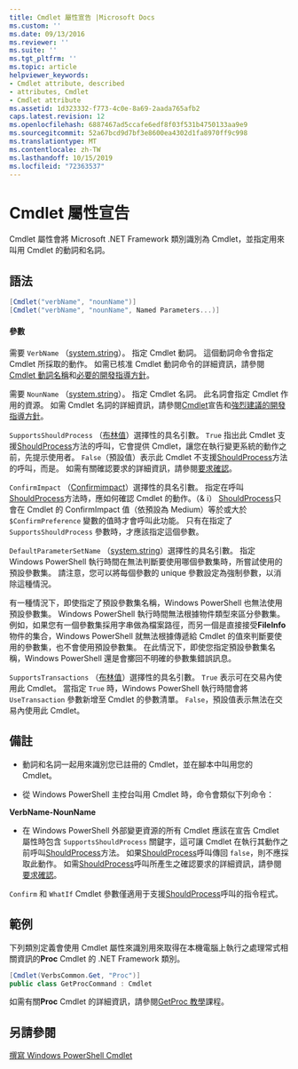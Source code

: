 ```yaml
---
title: Cmdlet 屬性宣告 |Microsoft Docs
ms.custom: ''
ms.date: 09/13/2016
ms.reviewer: ''
ms.suite: ''
ms.tgt_pltfrm: ''
ms.topic: article
helpviewer_keywords:
- Cmdlet attribute, described
- attributes, Cmdlet
- Cmdlet attribute
ms.assetid: 1d323332-f773-4c0e-8a69-2aada765afb2
caps.latest.revision: 12
ms.openlocfilehash: 6887467ad5ccafe6edf8f03f531b4750133aa9e9
ms.sourcegitcommit: 52a67bcd9d7bf3e8600ea4302d1fa8970ff9c998
ms.translationtype: MT
ms.contentlocale: zh-TW
ms.lasthandoff: 10/15/2019
ms.locfileid: "72363537"
---
```

# <a name="cmdlet-attribute-declaration"></a>Cmdlet 屬性宣告

Cmdlet 屬性會將 Microsoft .NET Framework 類別識別為 Cmdlet，並指定用來叫用 Cmdlet 的動詞和名詞。

## <a name="syntax"></a>語法

```csharp
[Cmdlet("verbName", "nounName")]
[Cmdlet("verbName", "nounName", Named Parameters...)]
```

#### <a name="parameters"></a>參數

需要 `VerbName` （[system.string](/dotnet/api/System.String)）。 指定 Cmdlet 動詞。 這個動詞命令會指定 Cmdlet 所採取的動作。 如需已核准 Cmdlet 動詞命令的詳細資訊，請參閱[Cmdlet 動詞名稱](./approved-verbs-for-windows-powershell-commands.md)和[必要的開發指導方針](./required-development-guidelines.md)。

需要 `NounName` （[system.string](/dotnet/api/System.String)）。 指定 Cmdlet 名詞。 此名詞會指定 Cmdlet 作用的資源。 如需 Cmdlet 名詞的詳細資訊，請參閱[Cmdlet](./cmdlet-class-declaration.md)宣告和[強烈建議的開發指導方針](./strongly-encouraged-development-guidelines.md)。

`SupportsShouldProcess` （[布林值](/dotnet/api/System.Boolean)）選擇性的具名引數。 `True` 指出此 Cmdlet 支援[ShouldProcess](/dotnet/api/System.Management.Automation.Cmdlet.ShouldProcess)方法的呼叫，它會提供 Cmdlet，讓您在執行變更系統的動作之前，先提示使用者。 `False`（預設值）表示此 Cmdlet 不支援[ShouldProcess](/dotnet/api/System.Management.Automation.Cmdlet.ShouldProcess)方法的呼叫，而是。 如需有關確認要求的詳細資訊，請參閱[要求確認](./requesting-confirmation-from-cmdlets.md)。

`ConfirmImpact` （[Confirmimpact](/dotnet/api/System.Management.Automation.ConfirmImpact)）選擇性的具名引數。 指定在呼叫[ShouldProcess](/dotnet/api/System.Management.Automation.Cmdlet.ShouldProcess)方法時，應如何確認 Cmdlet 的動作。（& i） [ShouldProcess](/dotnet/api/System.Management.Automation.Cmdlet.ShouldProcess)只會在 Cmdlet 的 ConfirmImpact 值（依預設為 Medium）等於或大於 `$ConfirmPreference` 變數的值時才會呼叫此功能。 只有在指定了 `SupportsShouldProcess` 參數時，才應該指定這個參數。

`DefaultParameterSetName` （[system.string](/dotnet/api/System.String)）選擇性的具名引數。 指定 Windows PowerShell 執行時間在無法判斷要使用哪個參數集時，所嘗試使用的預設參數集。 請注意，您可以將每個參數的 unique 參數設定為強制參數，以消除這種情況。

有一種情況下，即使指定了預設參數集名稱，Windows PowerShell 也無法使用預設參數集。 Windows PowerShell 執行時間無法根據物件類型來區分參數集。 例如，如果您有一個參數集採用字串做為檔案路徑，而另一個是直接接受**FileInfo**物件的集合，Windows PowerShell 就無法根據傳遞給 Cmdlet 的值來判斷要使用的參數集，也不會使用預設參數集。 在此情況下，即使您指定預設參數集名稱，Windows PowerShell 還是會擲回不明確的參數集錯誤訊息。

`SupportsTransactions` （[布林值](/dotnet/api/System.Boolean)）選擇性的具名引數。 `True` 表示可在交易內使用此 Cmdlet。 當指定 `True` 時，Windows PowerShell 執行時間會將 `UseTransaction` 參數新增至 Cmdlet 的參數清單。 `False`，預設值表示無法在交易內使用此 Cmdlet。

## <a name="remarks"></a>備註

- 動詞和名詞一起用來識別您已註冊的 Cmdlet，並在腳本中叫用您的 Cmdlet。

- 從 Windows PowerShell 主控台叫用 Cmdlet 時，命令會類似下列命令：

**VerbName-NounName**

- 在 Windows PowerShell 外部變更資源的所有 Cmdlet 應該在宣告 Cmdlet 屬性時包含 `SupportsShouldProcess` 關鍵字，這可讓 Cmdlet 在執行其動作之前呼叫[ShouldProcess](/dotnet/api/System.Management.Automation.Cmdlet.ShouldProcess)方法。 如果[ShouldProcess](/dotnet/api/System.Management.Automation.Cmdlet.ShouldProcess)呼叫傳回 `false`，則不應採取此動作。 如需[ShouldProcess](/dotnet/api/System.Management.Automation.Cmdlet.ShouldProcess)呼叫所產生之確認要求的詳細資訊，請參閱[要求確認](./requesting-confirmation-from-cmdlets.md)。

`Confirm` 和 `WhatIf` Cmdlet 參數僅適用于支援[ShouldProcess](/dotnet/api/System.Management.Automation.Cmdlet.ShouldProcess)呼叫的指令程式。

## <a name="example"></a>範例

下列類別定義會使用 Cmdlet 屬性來識別用來取得在本機電腦上執行之處理常式相關資訊的**Proc** Cmdlet 的 .NET Framework 類別。

```csharp
[Cmdlet(VerbsCommon.Get, "Proc")]
public class GetProcCommand : Cmdlet
```

如需有關**Proc** Cmdlet 的詳細資訊，請參閱[GetProc 教學](./getproc-tutorial.md)課程。

## <a name="see-also"></a>另請參閱

[撰寫 Windows PowerShell Cmdlet](./writing-a-windows-powershell-cmdlet.md)
